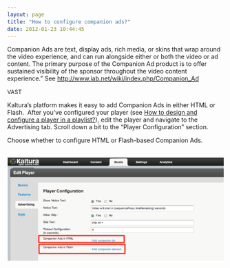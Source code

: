 ```yaml
---
layout: page
title: "How to configure companion ads?"
date: 2012-01-23 10:44:45
---
```


Companion Ads are text, display ads, rich media, or skins that wrap around the video experience, and can run alongside either or both the video or ad content. The primary purpose of the Companion Ad product is to offer sustained visibility of the sponsor throughout the video content experience.” See <http://www.iab.net/wiki/index.php/Companion_Ad>

<p class="Subheading mce-heading-1">
  <span style="font-size: small;">VAST</span>
</p>

Kaltura’s platform makes it easy to add Companion Ads in either HTML or Flash.  After you’ve configured your player (see <a href="http://knowledge.kaltura.com/faq/how-design-and-configure-player-playlist" target="_blank">How to design and configure a player in a playlist?</a>), edit the player and navigate to the Advertising tab. Scroll down a bit to the “Player Configuration” section.

Choose whether to configure HTML or Flash-based Companion Ads.

 <img src="../../assets/262.img">

<p class="Subheading mce-heading-1">
  <span style="font-size: small;"><br /></span>
</p>

<p class="Subheading mce-heading-1">
   
</p>